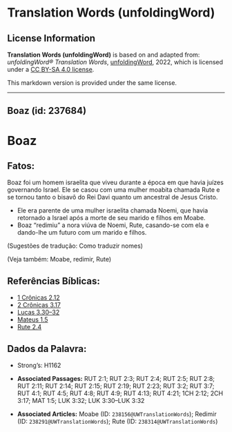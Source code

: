 # Translation Words (unfoldingWord)

## License Information

**Translation Words (unfoldingWord)** is based on and adapted from: _unfoldingWord® Translation Words_, [unfoldingWord](https://unfoldingword.org/utw), 2022, which is licensed under a [CC BY-SA 4.0 license](https://creativecommons.org/licenses/by-sa/4.0/legalcode.en).

This markdown version is provided under the same license.



--------------------------------

## Boaz (id: 237684)

Boaz
====

Fatos:
------

Boaz foi um homem israelita que viveu durante a época em que havia juízes governando Israel. Ele se casou com uma mulher moabita chamada Rute e se tornou tanto o bisavô do Rei Davi quanto um ancestral de Jesus Cristo.

* Ele era parente de uma mulher israelita chamada Noemi, que havia retornado a Israel após a morte de seu marido e filhos em Moabe.
* Boaz “redimiu” a nora viúva de Noemi, Rute, casando\-se com ela e dando\-lhe um futuro com um marido e filhos.

(Sugestões de tradução: Como traduzir nomes)

(Veja também: Moabe, redimir, Rute)

Referências Bíblicas:
---------------------

* [1 Crônicas 2\.12](https://ref.ly/1Chr2:12)
* [2 Crônicas 3\.17](https://ref.ly/2Chr3:17)
* [Lucas 3\.30–32](https://ref.ly/Luke3:30-Luke3:32)
* [Mateus 1\.5](https://ref.ly/Matt1:5)
* [Rute 2\.4](https://ref.ly/Ruth2:4)

Dados da Palavra:
-----------------

* Strong’s: H1162

* **Associated Passages:** RUT 2:1; RUT 2:3; RUT 2:4; RUT 2:5; RUT 2:8; RUT 2:11; RUT 2:14; RUT 2:15; RUT 2:19; RUT 2:23; RUT 3:2; RUT 3:7; RUT 4:1; RUT 4:5; RUT 4:8; RUT 4:9; RUT 4:13; RUT 4:21; 1CH 2:12; 2CH 3:17; MAT 1:5; LUK 3:32; LUK 3:30–LUK 3:32
* **Associated Articles:** Moabe (ID: `238156@UWTranslationWords`); Redimir (ID: `238291@UWTranslationWords`); Rute (ID: `238314@UWTranslationWords`)

